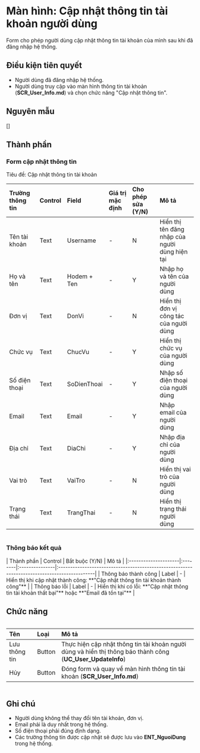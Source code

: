 # Màn hình: Cập nhật thông tin tài khoản người dùng
Form cho phép người dùng cập nhật thông tin tài khoản của mình sau khi đã đăng nhập hệ thống.

## Điều kiện tiên quyết
- Người dùng đã đăng nhập hệ thống.
- Người dùng truy cập vào màn hình thông tin tài khoản (**SCR_User_Info.md**) và chọn chức năng "Cập nhật thông tin".

## Nguyên mẫu
[]

## Thành phần

### Form cập nhật thông tin
<div style="overflow-x:auto">
Tiêu đề: Cập nhật thông tin tài khoản

| Trường thông tin | Control | Field       | Giá trị mặc định | Cho phép sửa (Y/N) | Mô tả                                          |
|:-----------------|:--------|:------------|:-----------------|:-------------------|:-----------------------------------------------|
| Tên tài khoản    | Text    | Username    | -                | N                  | Hiển thị tên đăng nhập của người dùng hiện tại |
| Họ và tên        | Text    | Hodem + Ten | -                | Y                  | Nhập họ và tên của người dùng                  |
| Đơn vị           | Text    | DonVi       | -                | N                  | Hiển thị đơn vị công tác của người dùng        |
| Chức vụ          | Text    | ChucVu      | -                | Y                  | Hiển thị chức vụ của người dùng                |
| Số điện thoại    | Text    | SoDienThoai | -                | Y                  | Nhập số điện thoại của người dùng              |
| Email            | Text    | Email       | -                | Y                  | Nhập email của người dùng                      |
| Địa chỉ          | Text    | DiaChi      | -                | Y                  | Nhập địa chỉ của người dùng                    |
| Vai trò          | Text    | VaiTro      | -                | N                  | Hiển thị vai trò của người dùng                |
| Trạng thái       | Text    | TrangThai   | -                | N                  | Hiển thị trạng thái người dùng                 |

</div>

### Thông báo kết quả

<div style="overflow-x:auto">
| Thành phần           | Control | Bắt buộc (Y/N) | Mô tả                                                                                        |
|:---------------------|:--------|:---------------|:---------------------------------------------------------------------------------------------|
| Thông báo thành công | Label   | -              | Hiển thị khi cập nhật thành công: **"Cập nhật thông tin tài khoản thành công"**              |
| Thông báo lỗi        | Label   | -              | Hiển thị khi có lỗi: **"Cập nhật thông tin tài khoản thất bại"** hoặc **"Email đã tồn tại"** |

</div>

## Chức năng

<div style="overflow-x:auto">

| Tên           | Loại   | Mô tả                                                                                                       |
|:--------------|:-------|:------------------------------------------------------------------------------------------------------------|
| Lưu thông tin | Button | Thực hiện cập nhật thông tin tài khoản người dùng và hiển thị thông báo thành công (**UC_User_UpdateInfo**) |
| Hủy           | Button | Đóng form và quay về màn hình thông tin tài khoản (**SCR_User_Info.md**)                                    |

</div>

## Ghi chú
- Người dùng không thể thay đổi tên tài khoản, đơn vị.
- Email phải là duy nhất trong hệ thống.
- Số điện thoại phải đúng định dạng.
- Các trường thông tin được cập nhật sẽ được lưu vào **ENT_NguoiDung** trong hệ thống.